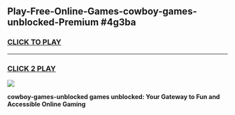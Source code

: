 
## Play-Free-Online-Games-cowboy-games-unblocked-Premium #4g3ba
<h3>
<a href="https://premium.freeplayer.one?title=cowboy-games-unblocked&ref=8M">CLICK TO PLAY</a></h3>
<hr>

<h3>
<a href="https://premium.freeplayer.one?title=cowboy-games-unblocked&ref=8M">CLICK 2 PLAY</a>
  
</h3>

<a href="https://premium.freeplayer.one?title=cowboy-games-unblocked&ref=8M"><img src="https://clearcache.store/games.png"></a>


**cowboy-games-unblocked games unblocked: Your Gateway to Fun and Accessible Online Gaming**
